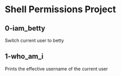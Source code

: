 # Shell Permissions Project

## 0-iam_betty
Switch current user to betty

## 1-who_am_i
Prints the effective username of the current user

##
